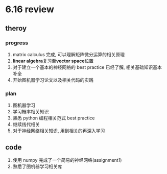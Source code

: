 # 6.16 review

## theroy

### progress

1. matrix calculus 完成, 可以理解矩阵微分运算的相关原理
2. **linear algebra**复习至**vector space**位置
3. 对于建立一个基本的神经网络的 best practice 已经了解, 相关基础知识基本补全
4. 开始图机器学习论文以及相关代码的实践

### plan

1. 图机器学习
2. 学习概率相关知识
3. 熟悉 python 编程相关范式 best practice
4. 继续线代相关
5. 对于神经网络相关知识, 用到相关的再深入学习

## code

1. 使用 numpy 完成了一个简易的神经网络(assignment1)
2. 熟悉了图机器学习相关库 